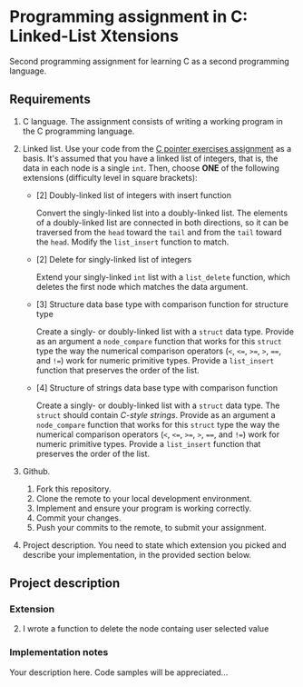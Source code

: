 # Programming assignment in C: Linked-List Xtensions

Second programming assignment for learning C as a second programming language. 

## Requirements
1. C language.
   The assignment consists of writing a working program in the C programming language.
   
2. Linked list.
   Use your code from the [C pointer exercises assignment](https://github.com/ivogeorg/c-pointer-exercises.git) as a basis. It's assumed that you have a linked list of integers, that is, the data in each node is a single `int`. Then, choose **ONE** of the following extensions (difficulty level in square brackets):
   - [2] Doubly-linked list of integers with insert function 

     Convert the singly-linked list into a doubly-linked list. The elements of a doubly-linked list are connected in both directions, so it can be traversed from the `head` toward the `tail` and from the `tail` toward the `head`. Modify the `list_insert` function to match.

   - [2] Delete for singly-linked list of integers
   
     Extend your singly-linked `int` list with a `list_delete` function, which deletes the first node which matches the data argument.

   - [3] Structure data base type with comparison function for structure type
   
     Create a singly- or doubly-linked list with a `struct` data type. Provide as an argument a `node_compare` function that works for this `struct` type the way the numerical comparison operators (`<`, `<=`, `>=`, `>`, `==`, and `!=`) work for numeric primitive types. Provide a `list_insert` function that preserves the order of the list.
     
   - [4] Structure of strings data base type with comparison function
   
     Create a singly- or doubly-linked list with a `struct` data type. The `struct` should contain *C-style strings*. Provide as an argument a `node_compare` function that works for this `struct` type the way the numerical comparison operators (`<`, `<=`, `>=`, `>`, `==`, and `!=`) work for numeric primitive types. Provide a `list_insert` function that preserves the order of the list.

3. Github.
   1. Fork this repository.
   2. Clone the remote to your local development environment.
   3. Implement and ensure your program is working correctly.
   4. Commit your changes.
   5. Push your commits to the remote, to submit your assignment.
   
4. Project description.
   You need to state which extension you picked and describe your implementation, in the provided section below.
   
   
## Project description

### Extension

2. I wrote a function to delete the node containg user selected value 

### Implementation notes

Your description here. Code samples will be appreciated...


